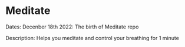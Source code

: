 # Meditate

Dates:
  Decenber 18th 2022: The birth of Meditate repo

Description: 
  Helps you meditate and control your breathing for 1 minute
